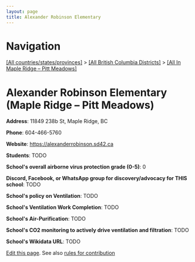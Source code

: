 ```yaml
---
layout: page
title: Alexander Robinson Elementary
---
```

# Navigation

[[All countries/states/provinces]](../../..) > [[All British Columbia Districts]](../..) > [[All In Maple Ridge – Pitt Meadows]](..)

# Alexander Robinson Elementary (Maple Ridge – Pitt Meadows)

**Address**: 11849 238b St, Maple Ridge, BC

**Phone**: 604-466-5760

**Website**: <https://alexanderrobinson.sd42.ca>

**Students**: TODO

**School's overall airborne virus protection grade (0-5)**: 0

**Discord, Facebook, or WhatsApp group for discovery/advocacy for THIS school**: TODO

**School's policy on Ventilation**: TODO

**School's Ventilation Work Completion**: TODO

**School's Air-Purification**: TODO

**School's CO2 monitoring to actively drive ventilation and filtration**: TODO

**School's Wikidata URL**: TODO


[Edit this page](https://github.com/ventilate-schools/BC/edit/main/./Maple_Ridge_–_Pitt_Meadows/Alexander_Robinson_Elementary.md). See also [rules for contribution](../../../contribution-rules/)
